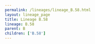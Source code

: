 ```yaml
---
permalink: /lineages/lineage_B.58.html
layout: lineage_page
title: Lineage B.58
lineage: B.58
parent: B
children: ['B.58']
---
```

